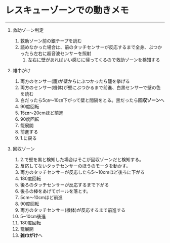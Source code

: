 # レスキューゾーンでの動きメモ  
***

1. 救助ゾーン判定  
    1. 救助ゾーン前の銀テープを読む
    2. 読めなかった場合は、前のタッチセンサーが反応するまで全身、ぶつかったら左右に超音波センサーを照射 
        1. 左右に壁があればいい感じに帰ってくるので救助ゾーンを検知する

2. 雑巾がけ
    1. 両方のセンサー(籠)が壁からにぶつかったら籠を挙げる
    2. 両方のセンサー(機体)が壁にぶつかるまで前進、白黒センサーで壁の色を読む
    3. 白だったら5㎝～10㎝下がって壁と間隔をとる。黒だったら**回収ゾーン**へ
    4. 90度回転
    5. 15㎝～20cmほど前進
    6. 90度回転
    7. 籠展開
    8. 前進する
    9. 1.に戻る

3. 回収ゾーン
    1. 2.で壁を黒と検知した場合はそこが回収ゾーンだと検知する。
    2. 反応してないタッチセンサーのほうのモータを動かす。
    3. 両方のタッチセンサーが反応したら5～10cmほど後ろに下がる
    4. 180度回転
    5. 後ろのタッチセンサーが反応するまで下がる
    6. 後ろの棒をあげてボールを落とす。
    7. 5cm～10cmほど前進
    8. 90度回転
    9. 両方のタッチセンサー(機体)が反応するまで前進する
    10. 5~10cm後進
    11. 180度回転
    12. 籠展開
    13. **雑巾がけ**へ

